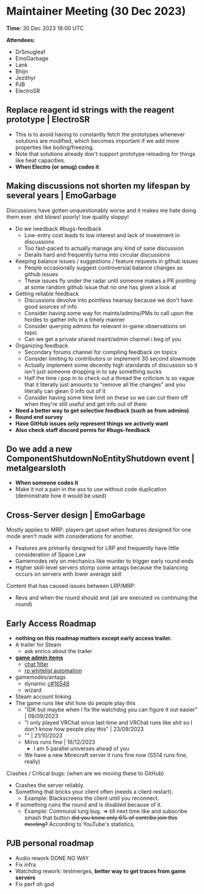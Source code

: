 ﻿# Maintainer Meeting (30 Dec 2023)

**Time:** 30 Dec 2023 18:00 UTC

**Attendees:**
- DrSmugleaf
- EmoGarbage
- Lank
- Bhijn
- Jezithyr
- PJB
- ElectroSR

## Replace reagent id strings with the reagent prototype | ElectroSR
- This is to avoid having to constantly fetch the prototypes whenever solutions are modified, which becomes important if we add more properties like boiling/freezing.
- Note that solutions already don't support prototype reloading for things like heat capacities.
- **When Electro (or smug) codes it**

## Making discussions not shorten my lifespan by several years | EmoGarbage
Discussions have gotten unquestionably worse and it makes me hate doing them ever. shit blows! poorly! low quality sloppy!
- Do we needback #bugs-feedback
    - Low-entry cost leads to low interest and lack of investment in discussions
    - Too fast-paced to actually manage any kind of sane discussion
    - Derails hard and frequently turns into circular discussions
- Keeping balance issues / suggestions / feature requests in github issues
    - People occasionally suggest controversial balance changes as github issues
    - These issues fly under the radar until someone makes a PR pointing at some random github issue that no one has given a look at
- Getting reliable feedback
    - Discussions devolve into pointless hearsay because we don't have good sources of info
    - Consider having some way for maints/admins/PMs to call upon the hordes to gather info in a timely manner
    - Consider querying admins for relevant in-game observations on topic
    - Can we get a private shared maint/admin channel i beg of you
- Organizing feedback
    - Secondary forums channel for compiling feedback on topics
    - Consider limiting to contributors or implement 30 second slowmode
    - Actually implement some decently high standards of discussion so it isn't just someone dropping in to say something sucks
    - Half the time i pop in to check out a thread the criticism is so vague that it literally just amounts to "remove all the changes" and you literally can glean 0 info out of it
    - Consider having some time limit on these so we can cut them off when they're still useful and get info out of them
- **Need a better way to get selective feedback (such as from admins)**
- **Round end survey**
- **Have GitHub issues only represent things we actively want**
- **Also check staff discord perms for #bugs-feedback**

## Do we add a new ComponentShutdownNoEntityShutdown event | metalgearsloth
- **When someone codes it**
- Make it not a pain in the ass to use without code duplication (demonstrate how it would be used)

## Cross-Server design | EmoGarbage
Mostly applies to MRP: players get upset when features designed for one mode aren't made with considerations for another.
- Features are primarily designed for LRP and frequently have little consideration of Space Law
- Gamemodes rely on mechanics like murder to trigger early round ends
- Higher skill-level servers stomp some antags because the balancing occurs on servers with lower average skill

Content that has caused issues between LRP/MRP:
- Revs and when the round should end (all are executed vs continuing the round)

## Early Access Roadmap
- **nothing on this roadmap matters except early access trailer.**
- A trailer for Steam
    - ask enrico about the trailer
- [**game admin items**](https://github.com/space-wizards/space-station-14/issues/23246)
    - [chat filter](https://github.com/space-wizards/space-station-14/issues/17313)
    - [rp whitelist automation](https://github.com/space-wizards/space-station-14/issues/23245)
- gamemodes/antags
    - dynamic [c#16548](https://github.com/space-wizards/space-station-14/pull/16548)
    - wizard
- Steam account linking
- The game runs like shit how do people play this
    - "IDK but maybe when I fix the watchdog you can figure it out easier" | 09/09/2023
    - "I only played VRChat since last time and VRChat runs like shit so I don't know how people play this" | 23/09/2023
    - "" | 21/10/2023
    - Miros runs fine | 16/12/2023
        - I am 5 parallel universes ahead of you
    - We have a new Minecraft server it runs fine now (SS14 runs fine, really)

Crashes / Critical bugs: (when are we moving these to GitHub)
- Crashes the server reliably.
- Something that bricks your client often (needs a client restart).
    - Example: Blackscreens the client until you reconnect.
- If something ruins the round and is disabled because of it.
    - Example: Communal lung bug.
      => till next time
      like and subscribe
      smash that button
      ~~did you know only 6% of contribs join this meeting?~~ According to YouTube's statistics,

## PJB personal roadmap
- Audio rework DONE NO WAY
- Fix infra
- Watchdog rework: testmerges, **better way to get traces from game servers**
- Fix perf oh god
